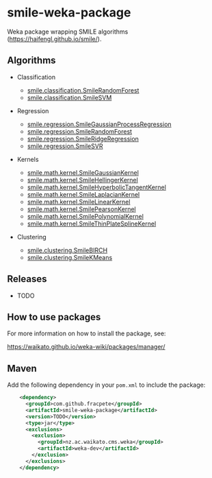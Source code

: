# smile-weka-package
Weka package wrapping SMILE algorithms (https://haifengl.github.io/smile/).

## Algorithms

* Classification

  * [smile.classification.SmileRandomForest](https://haifengl.github.io/smile/api/java/smile/classification/RandomForest.html)
  * [smile.classification.SmileSVM](https://haifengl.github.io/smile/api/java/smile/classification/SVM.html)
  
* Regression
  
  * [smile.regression.SmileGaussianProcessRegression](https://haifengl.github.io/smile/api/java/smile/regression/GaussianProcessRegression.html)
  * [smile.regression.SmileRandomForest](https://haifengl.github.io/smile/api/java/smile/regression/RandomForest.html)
  * [smile.regression.SmileRidgeRegression](https://haifengl.github.io/smile/api/java/smile/regression/RidgeRegression.html)
  * [smile.regression.SmileSVR](https://haifengl.github.io/smile/api/java/smile/regression/SVR.html)

* Kernels

  * [smile.math.kernel.SmileGaussianKernel](https://haifengl.github.io/smile/api/java/smile/math/kernel/GaussianKernel.html)
  * [smile.math.kernel.SmileHellingerKernel](https://haifengl.github.io/smile/api/java/smile/math/kernel/HellingerKernel.html)
  * [smile.math.kernel.SmileHyperbolicTangentKernel](https://haifengl.github.io/smile/api/java/smile/math/kernel/HyperbolicTangentKernel.html)
  * [smile.math.kernel.SmileLaplacianKernel](https://haifengl.github.io/smile/api/java/smile/math/kernel/LaplacianKernel.html)
  * [smile.math.kernel.SmileLinearKernel](https://haifengl.github.io/smile/api/java/smile/math/kernel/LinearKernel.html)
  * [smile.math.kernel.SmilePearsonKernel](https://haifengl.github.io/smile/api/java/smile/math/kernel/PearsonKernel.html)
  * [smile.math.kernel.SmilePolynomialKernel](https://haifengl.github.io/smile/api/java/smile/math/kernel/PolynomialKernel.html)
  * [smile.math.kernel.SmileThinPlateSplineKernel](https://haifengl.github.io/smile/api/java/smile/math/kernel/ThinPlateSplineKernel.html)

* Clustering

  * [smile.clustering.SmileBIRCH](https://haifengl.github.io/smile/api/java/smile/clustering/BIRCH.html)
  * [smile.clustering.SmileKMeans](https://haifengl.github.io/smile/api/java/smile/clustering/KMeans.html)


## Releases

* TODO


## How to use packages

For more information on how to install the package, see:

https://waikato.github.io/weka-wiki/packages/manager/


## Maven

Add the following dependency in your `pom.xml` to include the package:

```xml
    <dependency>
      <groupId>com.github.fracpete</groupId>
      <artifactId>smile-weka-package</artifactId>
      <version>TODO</version>
      <type>jar</type>
      <exclusions>
        <exclusion>
          <groupId>nz.ac.waikato.cms.weka</groupId>
          <artifactId>weka-dev</artifactId>
        </exclusion>
      </exclusions>
    </dependency>
```

